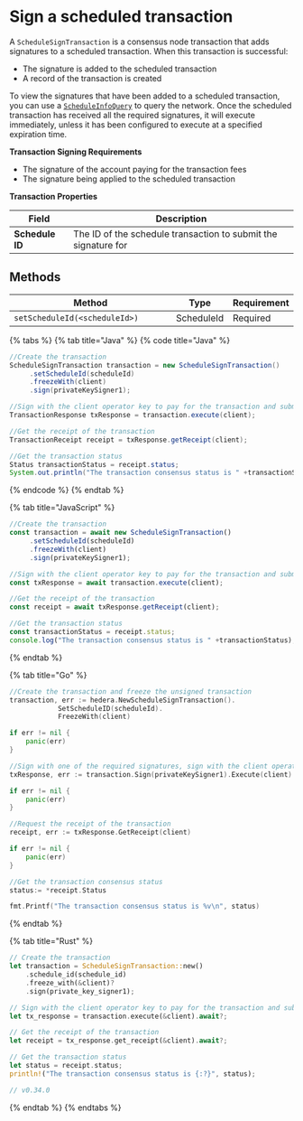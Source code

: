 # Sign a scheduled transaction

A `ScheduleSignTransaction` is a consensus node transaction that adds signatures to a scheduled transaction. When this transaction is successful:

* The signature is added to the scheduled transaction
* A record of the transaction is created

To view the signatures that have been added to a scheduled transaction, you can use a [`ScheduleInfoQuery`](get-schedule-info.md) to query the network. Once the scheduled transaction has received all the required signatures, it will execute immediately, unless it has been configured to execute at a specified expiration time.

**Transaction Signing Requirements**

* The signature of the account paying for the transaction fees
* The signature being applied to the scheduled transaction

**Transaction Properties**

| Field           | Description                                                    |
| --------------- | -------------------------------------------------------------- |
| **Schedule ID** | The ID of the schedule transaction to submit the signature for |

## Methods

<table><thead><tr><th width="351.3333333333333">Method</th><th>Type</th><th>Requirement</th></tr></thead><tbody><tr><td><code>setScheduleId(&#x3C;scheduleId>)</code></td><td>ScheduleId</td><td>Required</td></tr></tbody></table>

{% tabs %}
{% tab title="Java" %}
{% code title="Java" %}
```java
//Create the transaction
ScheduleSignTransaction transaction = new ScheduleSignTransaction()
     .setScheduleId(scheduleId)
     .freezeWith(client)
     .sign(privateKeySigner1);

//Sign with the client operator key to pay for the transaction and submit to a Hedera network
TransactionResponse txResponse = transaction.execute(client);

//Get the receipt of the transaction
TransactionReceipt receipt = txResponse.getReceipt(client);

//Get the transaction status
Status transactionStatus = receipt.status;
System.out.println("The transaction consensus status is " +transactionStatus);
```
{% endcode %}
{% endtab %}

{% tab title="JavaScript" %}
```javascript
//Create the transaction
const transaction = await new ScheduleSignTransaction()
     .setScheduleId(scheduleId)
     .freezeWith(client)
     .sign(privateKeySigner1);

//Sign with the client operator key to pay for the transaction and submit to a Hedera network
const txResponse = await transaction.execute(client);

//Get the receipt of the transaction
const receipt = await txResponse.getReceipt(client);

//Get the transaction status
const transactionStatus = receipt.status;
console.log("The transaction consensus status is " +transactionStatus);
```
{% endtab %}

{% tab title="Go" %}
```go
//Create the transaction and freeze the unsigned transaction
transaction, err := hedera.NewScheduleSignTransaction().
            SetScheduleID(scheduleId).
            FreezeWith(client)

if err != nil {
    panic(err)
}

//Sign with one of the required signatures, sign with the client operator private key and submit the transaction to a Hedera network
txResponse, err := transaction.Sign(privateKeySigner1).Execute(client)

if err != nil {
    panic(err)
}

//Request the receipt of the transaction
receipt, err := txResponse.GetReceipt(client)

if err != nil {
    panic(err)
}

//Get the transaction consensus status
status:= *receipt.Status

fmt.Printf("The transaction consensus status is %v\n", status)
```
{% endtab %}

{% tab title="Rust" %}
```rust
// Create the transaction
let transaction = ScheduleSignTransaction::new()
    .schedule_id(schedule_id)
    .freeze_with(&client)?
    .sign(private_key_signer1);

// Sign with the client operator key to pay for the transaction and submit to a Hedera network
let tx_response = transaction.execute(&client).await?;

// Get the receipt of the transaction
let receipt = tx_response.get_receipt(&client).await?;

// Get the transaction status
let status = receipt.status;
println!("The transaction consensus status is {:?}", status);

// v0.34.0
```
{% endtab %}
{% endtabs %}
